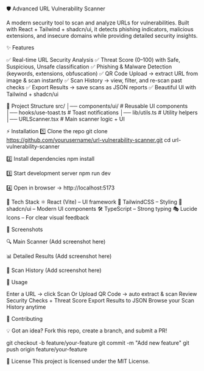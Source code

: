 🛡️ Advanced URL Vulnerability Scanner

A modern security tool to scan and analyze URLs for vulnerabilities. Built with React + Tailwind + shadcn/ui, it detects phishing indicators, malicious extensions, and insecure domains while providing detailed security insights.

✨ Features

✅ Real-time URL Security Analysis
✅ Threat Score (0–100) with Safe, Suspicious, Unsafe classification
✅ Phishing & Malware Detection (keywords, extensions, obfuscation)
✅ QR Code Upload → extract URL from image & scan instantly
✅ Scan History → view, filter, and re-scan past checks
✅ Export Results → save scans as JSON reports
✅ Beautiful UI with Tailwind + shadcn/ui

📂 Project Structure
src/
│── components/ui/       # Reusable UI components
│── hooks/use-toast.ts   # Toast notifications
│── lib/utils.ts         # Utility helpers
│── URLScanner.tsx       # Main scanner logic + UI

⚡ Installation
1️⃣ Clone the repo
git clone https://github.com/yourusername/url-vulnerability-scanner.git
cd url-vulnerability-scanner

2️⃣ Install dependencies
npm install

3️⃣ Start development server
npm run dev

4️⃣ Open in browser → http://localhost:5173

🔧 Tech Stack
⚛️ React (Vite) – UI framework
🎨 TailwindCSS – Styling
🧩 shadcn/ui – Modern UI components
🛠 TypeScript – Strong typing
🎭 Lucide Icons – For clear visual feedback

📸 Screenshots

🔍 Main Scanner
(Add screenshot here)

📊 Detailed Results
(Add screenshot here)

📜 Scan History
(Add screenshot here)

📖 Usage

Enter a URL → click Scan
Or Upload QR Code → auto extract & scan
Review Security Checks + Threat Score
Export Results to JSON
Browse your Scan History anytime

🤝 Contributing

💡 Got an idea? Fork this repo, create a branch, and submit a PR!

git checkout -b feature/your-feature
git commit -m "Add new feature"
git push origin feature/your-feature

📜 License
This project is licensed under the MIT License.
